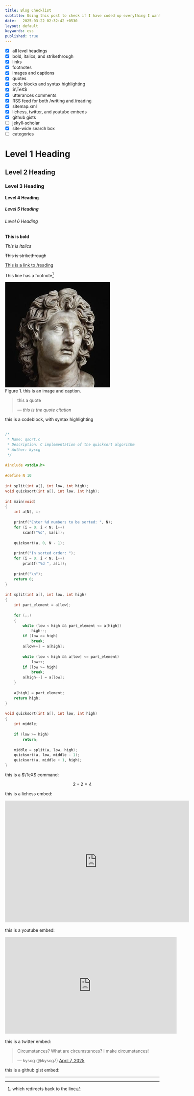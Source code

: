 ```yaml
---
title: Blog Checklist
subtitle: Using this post to check if I have coded up everything I want in this blog.
date:   2025-03-22 02:32:42 +0530
layout: default
keywords: css
published: true
---
```


- [x] all level headings
- [x] bold, italics, and strikethrough
- [x] links
- [x] footnotes
- [x] images and captions
- [x] quotes
- [x] code blocks and syntax highlighting
- [x] $\TeX$
- [x] utterances comments
- [x] RSS feed for both /writing and /reading
- [x] sitemap.xml
- [x] lichess, twitter, and youtube embeds
- [x] github gists
- [ ] jekyll-scholar
- [x] site-wide search box
- [ ] categories

# Level 1 Heading

## Level 2 Heading

### Level 3 Heading

#### Level 4 Heading

##### Level 5 Heading

###### Level 6 Heading

**This is bold**

*This is italics*

~~This is strikethrough~~

[This is a link to /reading](/reading.html)

This line has a footnote[^1]

<div class='figure'>
    <img src="/assets/images/alexandrosMegas.jpg"/>
    <div class='caption'>
        <span class='caption-label'>Figure 1.</span> this is an image and caption.
    </div>
</div>

<blockquote>
    <p>this a quote</p>
    <cite>— this is the quote citation</cite>
</blockquote>

this is a codeblock, with syntax highlighting
```c

/*
 * Name: qsort.c
 * Description: C implementation of the quicksort algorithm
 * Author: kyscg
 */

#include <stdio.h>

#define N 10

int split(int a[], int low, int high);
void quicksort(int a[], int low, int high);

int main(void)
{
    int a[N], i;

    printf("Enter %d numbers to be sorted: ", N);
    for (i = 0; i < N; i++)
        scanf("%d", &a[i]);

    quicksort(a, 0, N - 1);

    printf("In sorted order: ");
    for (i = 0; i < N; i++)
        printf("%d ", a[i]);

    printf("\n");
    return 0;
}

int split(int a[], int low, int high)
{
    int part_element = a[low];

    for (;;)
    {
        while (low < high && part_element <= a[high])
            high--;
        if (low >= high)
            break;
        a[low++] = a[high];

        while (low < high && a[low] <= part_element)
            low++;
        if (low >= high)
            break;
        a[high--] = a[low];
    }

    a[high] = part_element;
    return high;
}

void quicksort(int a[], int low, int high)
{
    int middle;

    if (low >= high)
        return;

    middle = split(a, low, high);
    quicksort(a, low, middle - 1);
    quicksort(a, middle + 1, high);
}
```

this is a $\TeX$ command: 

$$2+2=4\tag{$\star$}$$

this is a lichess embed:

<iframe src="https://lichess.org/embed/game/k3YNQmc9?theme=green&bg=light"
width=600 height=397 frameborder=0></iframe>

this is a youtube embed:

<iframe width="560" height="315" src="https://www.youtube-nocookie.com/embed/xgyCaKiD9tk?si=0xO1_O7qkanBc5at" title="YouTube video player" frameborder="0" allow="accelerometer; autoplay; clipboard-write; encrypted-media; gyroscope; picture-in-picture; web-share" referrerpolicy="strict-origin-when-cross-origin" allowfullscreen></iframe>

this is a twitter embed:

<blockquote class="twitter-tweet"><p lang="en" dir="ltr">Circumstances? What are circumstances? I make circumstances!</p>&mdash; ︎kyscg (@kyscg7) <a href="https://twitter.com/kyscg7/status/1909373118189314259?ref_src=twsrc%5Etfw">April 7, 2025</a></blockquote> <script async src="https://platform.twitter.com/widgets.js" charset="utf-8"></script>

this is a github gist embed:

<script src="https://gist.github.com/kyscg/fe6bfe5ddb0e34c918c06242f7979c87.js"></script>

---

[^1]: which redirects back to the line
